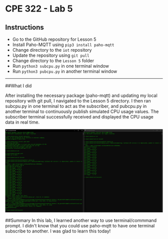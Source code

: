 # CPE 322 - Lab 5

## Instructions 

- Go to the GitHub repository for Lesson 5
- Install Paho-MQTT using `pip3 install paho-mqtt`
- Change directory to the `iot` repository
- Update the repository using `git pull`
- Change directory to the `Lesson 5` folder
- Run `python3 subcpu.py` in one terminal window
- Run `python3 pubcpu.py` in another terminal window

---

##What I did

After installing the necessary package (paho-mqtt) and updating my local repository with git pull, I navigated to the Lesson 5 directory. I then ran subcpu.py in one terminal to act as the subscriber, and pubcpu.py in another terminal to continuously publish simulated CPU usage values. The subscriber terminal successfully received and displayed the CPU usage data in real time.

![Screenshot: ](https://github.com/Dennis3204/CPE-322/blob/main/Labs/Lab%205/CPE322Lab5.png)


##Summary
In this lab, I learned another way to use terminal/commmand prompt. I didn't know that you could use paho-mqtt to have one terminal subscribe to another. I was glad to learn this today!
